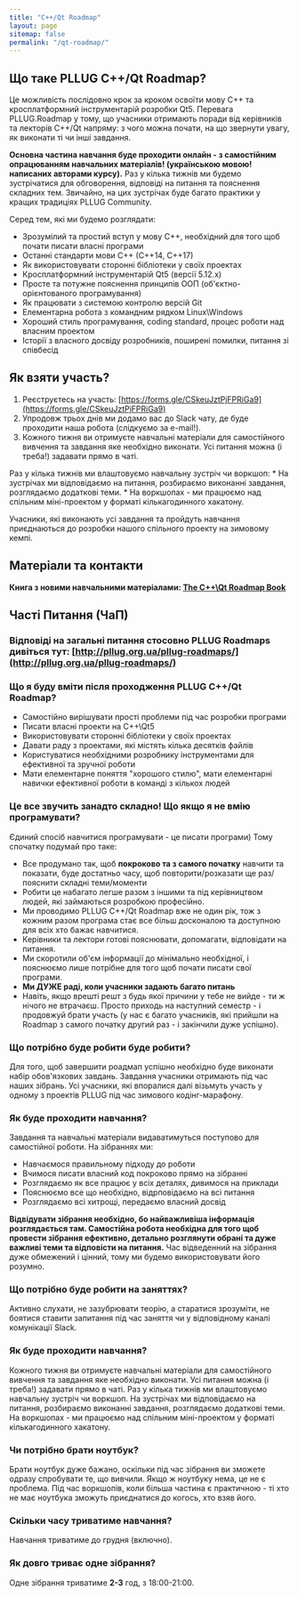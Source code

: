 ```yaml
---
title: "C++/Qt Roadmap"
layout: page
sitemap: false
permalink: "/qt-roadmap/"
---
```


## Що таке PLLUG C++/Qt Roadmap?

Це можливість послідовно крок за кроком освоїти мову С++ та кросплатформний інструментарій розробки Qt5. Перевага PLLUG.Roadmap у тому, що учасники отримають поради від керівників та лекторів С++/Qt напряму: з чого можна почати, на що звернути увагу, як виконати ті чи інші завдання. 

**Основна частина навчання буде проходити онлайн - з самостійним опрацюванням навчальних матеріалів! (українською мовою! написаних авторами курсу).** Раз у кілька тижнів ми будемо зустрічатися для обговорення, відповіді на питання та пояснення складних тем. Звичайно, на цих зустрічах буде багато практики у кращих традиціях PLLUG Community.

Серед тем, які ми будемо розглядати:
 * Зрозумілий та простий вступ у мову С++, необхідний для того щоб почати писати власні програми
 * Останні стандарти мови С++ (С++14, С++17)
 * Як використовувати сторонні бібліотеки у своїх проектах
 * Кросплатформний інструментарій Qt5 (версії 5.12.x)
 * Просте та потужне пояснення принципів ООП (об'єктно-орієнтованого програмування)
 * Як працювати з системою контролю версій Git
 * Елементарна робота з командним рядком Linux\Windows
 * Хороший стиль програмування, coding standard, процес роботи над власним проектом
 * Історії з власного досвіду розробників, поширені помилки, питання зі співбесід 


## Як взяти участь?

 1. Реєструєтесь на участь: [https://forms.gle/CSkeuJztPjFPRiGa9](https://forms.gle/CSkeuJztPjFPRiGa9)
 2. Упродовж трьох днів ми додамо вас до Slack чату, де буде проходити наша робота (слідкуємо за e-mail!).
 3. Кожного тижня ви отримуєте навчальні матеріали для самостійного вивчення та завдання яке необхідно виконати. Усі питання можна (і треба!) задавати прямо в чаті.
 
 Раз у кілька тижнів ми влаштовуємо навчальну зустріч чи воркшоп:
	* На зустрічах ми відповідаємо на питання, розбираємо виконанні завдання, розглядаємо додаткові теми.
	* На воркшопах - ми працюємо над спільним міні-проектом у форматі кількагодинного хакатону.
	
 Учасники, які виконають усі завдання та пройдуть навчання приєднаються до розробки нашого спільного проекту на зимовому кемпі. 

## Матеріали та контакти

**Книга з новими навчальними матеріалами: [The C++\Qt Roadmap Book](https://pllug.gitlab.io/cppqt/cppqt-roadmap-book/index.html)**

## Часті Питання (ЧаП)

### Відповіді на загальні питання стосовно PLLUG Roadmaps дивіться тут: [http://pllug.org.ua/pllug-roadmaps/](http://pllug.org.ua/pllug-roadmaps/)

### Що я буду вміти після проходження PLLUG C++/Qt Roadmap?
 * Самостійно вирішувати прості проблеми під час розробки програми 
 * Писати власні проекти на C++\Qt5
 * Використовувати сторонні бібліотеки у своїх проектах
 * Давати раду з проектами, які містять кілька десятків файлів
 * Користуватися необхідними розробнику інструментами для ефективної та зручної роботи
 * Мати елементарне поняття "хорошого стилю", мати елементарні навички ефективної роботи в команді з кількох людей
 
### Це все звучить занадто складно! Що якщо я не вмію програмувати?
Єдиний спосіб навчитися програмувати - це писати програми) Тому спочатку подумай про таке:

 * Все продумано так, щоб **покроково та з самого початку** навчити та показати, буде достатньо часу, щоб повторити/розказати ще раз/пояснити складні теми/моменти
 * Робити це набагато легше разом з іншими та під керівництвом людей, які займаються розробкою професійно.
 * Ми проводимо PLLUG C++/Qt Roadmap вже не один рік, тож з кожним разом програма стає все більш досконалою та доступною для всіх хто бажає навчитися.
 * Керівники та лектори готові пояснювати, допомагати, відповідати на питання.
 * Ми скоротили об'єм інформації до мінімально необхідної, і пояснюємо лише потрібне для того щоб почати писати свої програми.
 * **Ми ДУЖЕ раді, коли учасники задають багато питань**
 * Навіть, якщо врешті решт з будь якої причини у тебе не вийде - ти ж нічого не втрачаєш. Просто приходь на наступний семестр - і продовжуй брати участь (у нас є багато учасників, які прийшли на Roadmap з самого початку другий раз - і закінчили дуже успішно).
 
### Що потрібно буде робити буде робити?

Для того, щоб завершити роадмап успішно необхідно буде виконати набір обов'язкових завдань. Завдання учасники отримають під час наших зібрань. Усі учасники, які впоралися далі візьмуть участь у одному з проектів PLLUG під час зимового кодінг-марафону.

### Як буде проходити навчання?

Завдання та навчальні матеріали видаватимуться поступово для самостійної роботи. На зібраннях ми: 
  
  * Навчаємося правильному підходу до роботи
  * Вчимося писати власний код покроково прямо на зібранні
  * Розглядаємо як все працює у всіх деталях, дивимося на приклади
  * Пояснюємо все що необхідно, відрповідаємо на всі питання
  * Розглядаємо всі хитрощі, передаємо власний досвід

**Відвідувати зібрання необхідно, бо найважливіша інформація розглядається там. Самостійна робота необхідна для того щоб провести зібрання ефективно, детально розглянути обрані та дуже важливі теми та відповісти на питання.** Час відведенний на зібрання дуже обмежений і цінний, тому ми будемо використовувати його розумно. 

### Що потрібно буде робити на заняттях?
Активно слухати, не зазубрювати теорію, a старатися зрозуміти, не боятися ставити запитання під час заняття чи у відповідному каналі комунікації Slack.

### Як буде проходити навчання?
Кожного тижня ви отримуєте навчальні матеріали для самостійного вивчення та завдання яке необхідно виконати. Усі питання можна (і треба!) задавати прямо в чаті. Раз у кілька тижнів ми влаштовуємо навчальну зустріч чи воркшоп. На зустрічах ми відповідаємо на питання, розбираємо виконанні завдання, розглядаємо додаткові теми. На воркшопах - ми працюємо над спільним міні-проектом у форматі кількагодинного хакатону.

### Чи потрібно брати ноутбук?
Брати ноутбук дуже бажано, оскільки під час зібрання ви зможете одразу спробувати те, що вивчили. Якщо ж ноутбуку нема, це не є проблема.
Під час воркшопів, коли більша частина є практичною - ті хто не має ноутбука зможуть приєднатися до когось, хто взяв його.

### Скільки часу триватиме навчання?
Навчання триватиме до грудня (включно).

### Як довго триває одне зібрання?
Одне зібрання триватиме **2-3** год, з 18:00-21:00.
